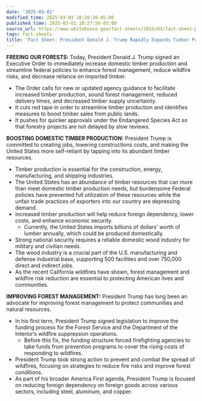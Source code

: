 ```yaml
---
date: '2025-03-01'
modified_time: 2025-03-03 10:28:30-05:00
published_time: 2025-03-01 10:27:56-05:00
source_url: https://www.whitehouse.gov/fact-sheets/2025/03/fact-sheet-president-donald-j-trump-rapidly-expands-timber-production/
tags: fact-sheets
title: 'Fact Sheet: President Donald J. Trump Rapidly Expands Timber Production'
---
```

 
**FREEING OUR FORESTS:** Today, President Donald J. Trump signed an
Executive Order to immediately increase domestic timber production and
streamline federal policies to enhance forest management, reduce
wildfire risks, and decrease reliance on imported timber.

-   The Order calls for new or updated agency guidance to facilitate
    increased timber production, sound forest management, reduced
    delivery times, and decreased timber supply uncertainty.
-   It cuts red tape in order to streamline timber production and
    identifies measures to boost timber sales from public lands.
-   It pushes for quicker approvals under the Endangered Species Act so
    that forestry projects are not delayed by slow reviews.

**BOOSTING DOMESTIC TIMBER PRODUCTION:** President Trump is committed to
creating jobs, lowering constructions costs, and making the United
States more self-reliant by tapping into its abundant timber resources.

-   Timber production is essential for the construction, energy,
    manufacturing, and shipping industries.  
-   The United States has an abundance of timber resources that can more
    than meet domestic timber production needs, but burdensome Federal
    policies have prevented full utilization of these resources while
    the unfair trade practices of exporters into our country are
    depressing demand.
-   Increased timber production will help reduce foreign dependency,
    lower costs, and enhance economic security.
    -   Currently, the United States imports billions of dollars’ worth
        of lumber annually, which could be produced domestically.
-   Strong national security requires a reliable domestic wood industry
    for military and civilian needs.
-   The wood industry is a crucial part of the U.S. manufacturing and
    defense industrial base, supporting 500 facilities and over 750,000
    direct and indirect jobs.
-   As the recent California wildfires have shown, forest management and
    wildfire risk reduction are essential to protecting American lives
    and communities.

**IMPROVING FOREST MANAGEMENT:** President Trump has long been an
advocate for improving forest management to protect communities and
natural resources.

-   In his first term, President Trump signed legislation to improve the
    funding process for the Forest Service and the Department of the
    Interior’s wildfire suppression operations.
    -   Before this fix, the funding structure forced firefighting
        agencies to take funds from prevention programs to cover the
        rising costs of responding to wildfires.
-   President Trump took strong action to prevent and combat the spread
    of wildfires, focusing on strategies to reduce fire risks and
    improve forest conditions.
-   As part of his broader America First agenda, President Trump is
    focused on reducing foreign dependency on foreign goods across
    various sectors, including steel, aluminum, and copper.
